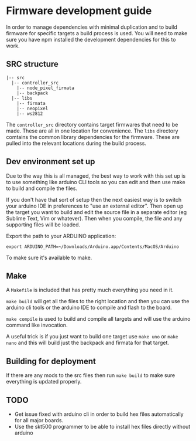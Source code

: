 # Firmware development guide

In order to manage dependencies with minimal duplication and to build firmware
for specific targets a build process is used. You will need to make sure you
have npm installed the development dependencies for this to work.

## SRC structure

```
|-- src
  |-- controller_src
    |-- node_pixel_firmata
    |-- backpack
  |-- libs
    |-- firmata
    |-- neopixel
    |-- ws2812
```

The `controller_src` directory contains target firmwares that need to be made. 
These are all in one location for convenience. The `libs` directory comtains 
the common library dependencies for the firmware. These are pulled into the 
relevant locations during the build process.

## Dev environment set up

Due to the way this is all managed, the best way to work with this set up is
to use something like arduino CLI tools so you can edit and then use make to
build and compile the files.

If you don't have that sort of setup then the next easiest way is to switch your
arduino IDE in preferences to "use an external editor". Then open up the target
you want to build and edit the source file in a separate editor (eg Sublime Text,
Vim or whatever). Then when you compile, the file and any supporting files will
be loaded.

Export the path to your ARDUINO application:

`export ARDUINO_PATH=~/Downloads/Arduino.app/Contents/MacOS/Arduino`

To make sure it's available to make.

## Make

A `Makefile` is included that has pretty much everything you need in it.

`make build` will get all the files to the right location and then you can use
the arduino cli tools or the arduino IDE to compile and flash to the board.

`make compile` is used to build and compile all targets and will use the arduino
command like invocation.

A useful trick is if you just want to build one target use `make uno` or `make nano`
and this will build just the backpack and firmata for that target.


## Building for deployment

If there are any mods to the src files then run `make build` to make sure
everything is updated properly.


## TODO

* Get issue fixed with arduino cli in order to build hex files automatically for
all major boards.
* Use the skt500 programmer to be able to install hex files directly without arduino

